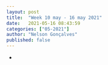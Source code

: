 ```yaml
---
layout: post
title:  "Week 10 may - 16 may 2021"
date:   2021-05-16 08:43:59
categories: ["05-2021"]
author: "Nelson Gonçalves"
published: false
---
```


*


